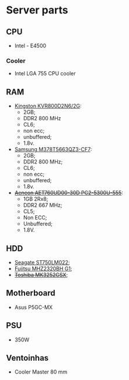 # Server parts

## CPU

- Intel - E4500

### Cooler

- Intel LGA 755 CPU cooler

## RAM

- [Kingston KVR800D2N6/2G](https://www.kingston.com/dataSheets/KVR800D2N6_2GBK.pdf):
  - 2GB;
  - DDR2 800 MHz
  - CL6;
  - non ecc;
  - unbuffered;
  - 1.8v.
- [Samsung M378T5663QZ3-CF7](https://www.memory4less.com/samsung-2gb-ddr2-pc6400-m378t5663qz3-cf7):
  - 2GB;
  - DDR2 800 MHz;
  - CL6;
  - non ecc;
  - unbuffered;
  - 1.8v.
- [~~Aeneon AET760UD00-30D PC2-5300U-555~~](https://www.electrobyt.com/index.php?main_page=product_info&products_id=378):
  - 1GB 2Rx8;
  - DDR2 667 MHz;
  - CL5;
  - Non ECC;
  - Unbuffered;
  - 1.8V.

## HDD

- [Seagate ST750LM022](https://hddfaqs.com/seagate-st750lm022);
- [Fujitsu MHZ2320BH G1](https://hddfaqs.com/fujitsu-mhz2320bh-g1);
- [~~Toshiba MK3252GSX~~](https://hddfaqs.com/toshiba-mk3252gsx);

## Motherboard

- Asus P5GC-MX

## PSU

- 350W

## Ventoinhas

- Cooler Master 80 mm
